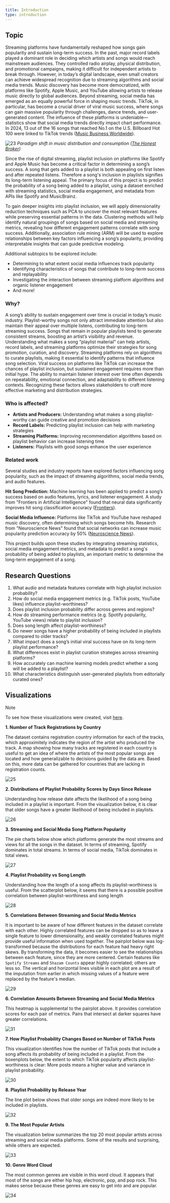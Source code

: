 ```yaml
---
title: Introduction
type: introduction
---
```


## Topic

Streaming platforms have fundamentally reshaped how songs gain popularity and sustain long-term success. In the past, major record labels played a dominant role in deciding which artists and songs would reach mainstream audiences. They controlled radio airplay, physical distribution, and promotional campaigns, making it difficult for independent artists to break through. However, in today’s digital landscape, even small creators can achieve widespread recognition due to streaming algorithms and social media trends. Music discovery has become more democratized, with platforms like Spotify, Apple Music, and YouTube allowing artists to release music directly to global audiences. Beyond streaming, social media has emerged as an equally powerful force in shaping music trends. TikTok, in particular, has become a crucial driver of viral music success, where songs can gain massive popularity through challenges, dance trends, and user-generated content. The influence of these platforms is undeniable—statistics show that social media trends directly impact chart performance. In 2024, 13 out of the 16 songs that reached No.1 on the U.S. Billboard Hot 100 were linked to TikTok trends ([Music Business Worldwide](https://www.musicbusinessworldwide.com/tiktok-reveals-its-top-songs-of-2024-says-that-13-of-16-no-1-hits-in-the-us-this-year-are-linked-to-trends-on-its-platform/)).

![23](images/23.png)
*Paradigm shift in music distribution and consumption ([The Honest Broker](https://www.honest-broker.com/p/results-of-my-survey-who-deserves))*

Since the rise of digital streaming, playlist inclusion on platforms like Spotify and Apple Music has become a critical factor in determining a song’s success. A song that gets added to a playlist is both appealing on first listen and after repeated listens. Therefore a song's inclusion in playlists signifies its long-term listening appeal. The primary focus of this project is to predict the probability of a song being added to a playlist, using a dataset enriched with streaming statistics, social media engagement, and metadata from APIs like Spotify and MusicBrainz.

To gain deeper insights into playlist inclusion, we will apply dimensionality reduction techniques such as PCA to uncover the most relevant features while preserving essential patterns in the data. Clustering methods will help identify natural groupings of songs based on social media and streaming metrics, revealing how different engagement patterns correlate with song success. Additionally, association rule mining (ARM) will be used to explore relationships between key factors influencing a song’s popularity, providing interpretable insights that can guide predictive modeling.

Additional subtopics to be explored include:

- Determining to what extent social media influences track popularity
- Identifying characteristics of songs that contribute to long-term success and replayability
- Investigating the interaction between streaming platform algorithms and organic listener engagement
- And more!

### Why?

A song’s ability to sustain engagement over time is crucial in today’s music industry. Playlist-worthy songs not only attract immediate attention but also maintain their appeal over multiple listens, contributing to long-term streaming success. Songs that remain in popular playlists tend to generate consistent streams, boosting an artist’s visibility and revenue. Understanding what makes a song “playlist material” can help artists, record labels, and streaming platforms optimize their strategies for song promotion, curation, and discovery. Streaming platforms rely on algorithms to curate playlists, making it essential to identify patterns that influence song selection. Viral success on platforms like TikTok can increase the chances of playlist inclusion, but sustained engagement requires more than initial hype. The ability to maintain listener interest over time often depends on repeatability, emotional connection, and adaptability to different listening contexts. Recognizing these factors allows stakeholders to craft more effective marketing and distribution strategies. 

### Who is affected?

- **Artists and Producers:** Understanding what makes a song playlist-worthy can guide creative and promotion decisions
- **Record Labels:** Predicting playlist inclusion can help with marketing strategies
- **Streaming Platforms:** Improving recommendation algorithms based on playlist behavior can increase listening time
- **Listeners:** Playlists with good songs enhance the user experience

### Related work

Several studies and industry reports have explored factors influencing song popularity, such as the impact of streaming algorithms, social media trends, and audio features. 

**Hit Song Prediction:** Machine learning has been applied to predict a song’s success based on audio features, lyrics, and listener engagement. A study from "Frontiers in Artificial Intelligence" found that neural data significantly improves hit song classification accuracy ([Frontiers](https://www.frontiersin.org/journals/artificial-intelligence/articles/10.3389/frai.2023.1154663/full)).

**Social Media Influence:** Platforms like TikTok and YouTube have reshaped music discovery, often determining which songs become hits. Research from "Neuroscience News" found that social networks can increase music popularity prediction accuracy by 50% ([Neuroscience News](https://neurosciencenews.com/social-connections-music-26294/)).

This project builds upon these studies by integrating streaming statistics, social media engagement metrics, and metadata to predict a song's probability of being added to playlists, an important metric to determine the long-term engagement of a song.

## Research Questions

1. What audio and metadata features correlate with high playlist inclusion probability?
2. How do social media engagement metrics (e.g. TikTok posts, YouTube likes) influence playlist-worthiness?
3. Does playlist inclusion probability differ across genres and regions?
4. How do streaming performance metrics (e.g. Spotify popularity, YouTube views) relate to playlist inclusion?
5. Does song length affect playlist-worthiness?
6. Do newer songs have a higher probability of being included in playlists compared to older tracks?
7. What impact does a song’s initial viral success have on its long-term playlist performance?
8. What differences exist in playlist curation strategies across streaming platforms?
9. How accurately can machine learning models predict whether a song will be added to a playlist?
10. What characteristics distinguish user-generated playlists from editorially curated ones?

## Visualizations

>[!NOTE]
>To see how these visualizations were created, visit [here](https://michael-van-vuuren.github.io/csci5612/eda/#exploratory-data-analysis-eda).

**1. Number of Track Registrations by Country** 

The dataset contains registration country information for each of the tracks, which approximitely indicates the region of the artist who produced the track. A map showing how many tracks are registered in each country is useful to get an idea of where the artists of the most popular songs are located and how generalizable to decisions guided by the data are. Based on this, more data can be gathered for countries that are lacking in registration counts.

![25](images/25.png)

**2. Distributions of Playlist Probability Scores by Days Since Release**

Understanding how release date affects the likelihood of a song being included in a playlist is important. From the visualization below, it is clear that older songs have a greater likelihood of being included in playlists.

![26](images/26.png)

**3. Streaming and Social Media Song Platform Popularity**

The pie charts below show which platforms generate the most streams and views for all the songs in the dataset. In terms of streaming, Spotify dominates in total streams. In terms of social media, TikTok dominates in total views.

![27](images/27.png)

**4. Playlist Probability vs Song Length**

Understanding how the length of a song affects its playlist-worthiness is useful. From the scatterplot below, it seems that there is a possible positive correlation between playlist-worthiness and song length

![28](images/28.png)

**5. Correlations Between Streaming and Social Media Metrics**

It is important to be aware of how different features in the dataset correlate with each other. Highly correlated features can be dropped so as to leave a single feature to lower dimensionality, and weakly correlated features might provide useful information when used together. The pairplot below was log-transformed because the distributions for each feature had heavy right skews. By transforming the data, it becomes easier to see the relationships between each feature, since they are more centered. Certain features like `Spotify Streams` and `Shazam Counts` appear highly correlated; others are less so. The vertical and horizontal lines visible in each plot are a result of the imputation from earlier in which missing values of a feature were replaced by the feature's median.  

![29](images/29.png)

**6. Correlation Amounts Between Streaming and Social Media Metrics**

This heatmap is supplemental to the pairplot above. It provides correlation scores for each pair of metrics. Pairs that intersect at darker squares have greater correlations. 

![31](images/31.png)

**7. How Playlist Probability Changes Based on Number of TikTok Posts**

This visualization identifies how the number of TikTok posts that include a song affects its probability of being included in a playlist. From the boxenplots below, the extent to which TikTok popularity affects playlist-worthiness is clear: More posts means a higher value and variance in playlist probability.

![30](images/30.png)

**8. Playlist Probability by Release Year**

The line plot below shows that older songs are indeed more likely to be included in playlists. 

![32](images/32.png)

**9. The Most Popular Artists**

The visualization below summarizes the top 20 most popular artists across streaming and social media platforms. Some of the results and surprising, while others are expected.

![33](images/33.png)

**10. Genre Word Cloud**

The most common genres are visible in this word cloud. It appears that most of the songs are either hip hop, electronic, pop, and pop rock. This makes sense because these genres are easy to get into and are popular. 

![34](images/34.png)